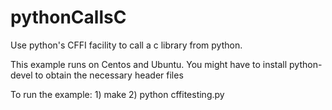 # pythonCallsC
Use python's CFFI facility to call a c library from python.

This example runs on Centos and Ubuntu. You might have to install python-devel
to obtain the necessary header files

To run the example:
	1) make 
	2) python cffitesting.py

